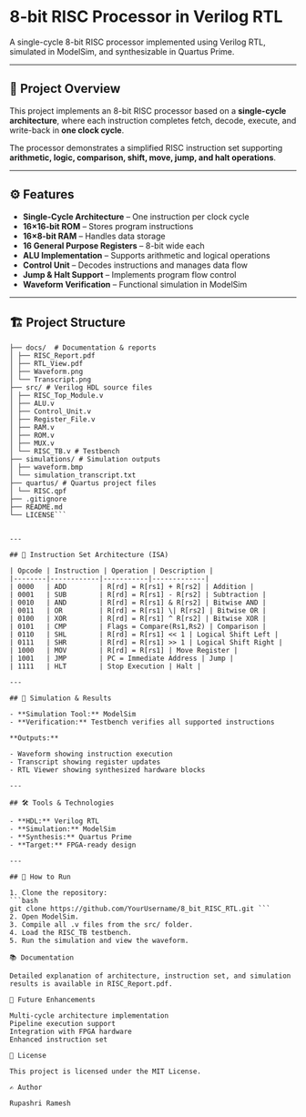 # 8-bit RISC Processor in Verilog RTL

A single-cycle 8-bit RISC processor implemented using Verilog RTL, simulated in ModelSim, and synthesizable in Quartus Prime.

---

## 📌 Project Overview

This project implements an 8-bit RISC processor based on a **single-cycle architecture**, where each instruction completes fetch, decode, execute, and write-back in **one clock cycle**.

The processor demonstrates a simplified RISC instruction set supporting **arithmetic, logic, comparison, shift, move, jump, and halt operations**.

---

## ⚙️ Features

- **Single-Cycle Architecture** – One instruction per clock cycle  
- **16×16-bit ROM** – Stores program instructions  
- **16×8-bit RAM** – Handles data storage  
- **16 General Purpose Registers** – 8-bit wide each  
- **ALU Implementation** – Supports arithmetic and logical operations  
- **Control Unit** – Decodes instructions and manages data flow  
- **Jump & Halt Support** – Implements program flow control  
- **Waveform Verification** – Functional simulation in ModelSim  

---

## 🏗️ Project Structure

```RISC-Processor/
├── docs/  # Documentation & reports
│ ├── RISC_Report.pdf
│ ├── RTL_View.pdf
│ ├── Waveform.png
│ └── Transcript.png
├── src/ # Verilog HDL source files
│ ├── RISC_Top_Module.v
│ ├── ALU.v
│ ├── Control_Unit.v
│ ├── Register_File.v
│ ├── RAM.v
│ ├── ROM.v
│ ├── MUX.v
│ └── RISC_TB.v # Testbench
├── simulations/ # Simulation outputs
│ ├── waveform.bmp
│ └── simulation_transcript.txt
├── quartus/ # Quartus project files
│ └── RISC.qpf
├── .gitignore
├── README.md
└── LICENSE```


---

## 🧩 Instruction Set Architecture (ISA)

| Opcode | Instruction | Operation | Description |
|--------|------------|-----------|-------------|
| 0000   | ADD        | R[rd] = R[rs1] + R[rs2] | Addition |
| 0001   | SUB        | R[rd] = R[rs1] - R[rs2] | Subtraction |
| 0010   | AND        | R[rd] = R[rs1] & R[rs2] | Bitwise AND |
| 0011   | OR         | R[rd] = R[rs1] \| R[rs2] | Bitwise OR |
| 0100   | XOR        | R[rd] = R[rs1] ^ R[rs2] | Bitwise XOR |
| 0101   | CMP        | Flags = Compare(Rs1,Rs2) | Comparison |
| 0110   | SHL        | R[rd] = R[rs1] << 1 | Logical Shift Left |
| 0111   | SHR        | R[rd] = R[rs1] >> 1 | Logical Shift Right |
| 1000   | MOV        | R[rd] = R[rs1] | Move Register |
| 1001   | JMP        | PC = Immediate Address | Jump |
| 1111   | HLT        | Stop Execution | Halt |

---

## 🧪 Simulation & Results

- **Simulation Tool:** ModelSim  
- **Verification:** Testbench verifies all supported instructions  

**Outputs:**

- Waveform showing instruction execution  
- Transcript showing register updates  
- RTL Viewer showing synthesized hardware blocks  

---

## 🛠️ Tools & Technologies

- **HDL:** Verilog RTL  
- **Simulation:** ModelSim  
- **Synthesis:** Quartus Prime  
- **Target:** FPGA-ready design  

---

## 📄 How to Run

1. Clone the repository:  
```bash
git clone https://github.com/YourUsername/8_bit_RISC_RTL.git ```
2. Open ModelSim.
3. Compile all .v files from the src/ folder.
4. Load the RISC_TB testbench.
5. Run the simulation and view the waveform.

📚 Documentation

Detailed explanation of architecture, instruction set, and simulation results is available in RISC_Report.pdf.

📌 Future Enhancements

Multi-cycle architecture implementation
Pipeline execution support
Integration with FPGA hardware
Enhanced instruction set

📜 License

This project is licensed under the MIT License.

✍️ Author

Rupashri Ramesh